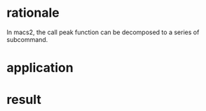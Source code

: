 # rationale
In macs2, the call peak function can be decomposed to a series of subcommand.
# application
# result
<!--stackedit_data:
eyJoaXN0b3J5IjpbLTM5OTY0NjY1NSwtMTY3OTY3OTI4MV19
-->